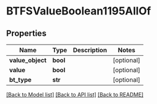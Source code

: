# BTFSValueBoolean1195AllOf

## Properties
Name | Type | Description | Notes
------------ | ------------- | ------------- | -------------
**value_object** | **bool** |  | [optional] 
**value** | **bool** |  | [optional] 
**bt_type** | **str** |  | [optional] 

[[Back to Model list]](../README.md#documentation-for-models) [[Back to API list]](../README.md#documentation-for-api-endpoints) [[Back to README]](../README.md)


